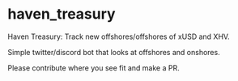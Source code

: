 # haven_treasury
Haven Treasury: Track new offshores/offshores of xUSD and XHV. 

Simple twitter/discord bot that looks at offshores and onshores.

Please contribute where you see fit and make a PR. 
